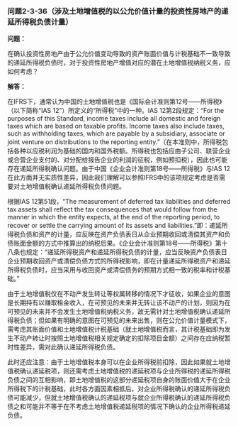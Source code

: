 ### 问题2-3-36（涉及土地增值税的以公允价值计量的投资性房地产的递延所得税负债计量）

**问题：**

在确认投资性房地产由于公允价值变动导致的资产账面价值与计税基础不一致导致的递延所得税负债时，对于投资性房地产增值对应的潜在土地增值税纳税义务，应如何考虑？

**解答：**

在IFRS下，通常认为中国的土地增值税也是《国际会计准则第12号——所得税》（以下简称“IAS
12”）所定义的“所得税”中的一种。IAS 12第2段规定：“For the purposes of this
Standard, income taxes include all domestic and foreign taxes which are based on
taxable profits. Income taxes also include taxes, such as withholding taxes,
which are payable by a subsidiary, associate or joint venture on distributions
to the reporting
entity.”（在本准则中，所得税包括各种以应税利润为基础的国内和国外税额。所得税也包括应由子公司、联营企业或合营企业支付的、对分配给报告企业的利润的征税，例如预扣税），因此也可能存在递延所得税确认问题。由于中国《企业会计准则第18号——所得税》与IAS
12在此方面并无实质性差异，因此我们理解可以参照IFRS中的该项规定考虑是否需要对土地增值税确认递延所得税负债问题。

根据IAS 12第51段，“The measurement of deferred tax liabilities and deferred tax
assets shall reflect the tax consequences that would follow from the manner in
which the entity expects, at the end of the reporting period, to recover or
settle the carrying amount of its assets and
liabilities.”即：递延所得税负债和资产的计量，应反映在资产负债表日从企业预期收回或清偿其资产和负债账面金额的方式中推算出的纳税后果。《企业会计准则第18号——所得税》第十八条也规定：“递延所得税资产和递延所得税负债的计量，应当反映资产负债表日企业预期收回资产或清偿负债方式的所得税影响，即在计量递延所得税资产和递延所得税负债时，应当采用与收回资产或清偿债务的预期方式相一致的税率和计税基础。”

由于土地增值税仅在不动产发生转让等权属转移的情况下才征收，如果企业的意图是长期持有以赚取租金收入，在可预见的未来并无转让该不动产的计划，则因为在可预见的未来并不会发生土地增值税纳税义务，故无需针对土地增值税确认递延所得税负债；但如果有明确的意图在可预见的未来出售，则在公允价值计量模式下，需考虑其账面价值和土地增值税计税基础（就土地增值税而言，其计税基础即为发生不动产转让时按照土地增值税相关规定确定的扣除项目金额）之间存在应纳税暂时性差异，需对此确认递延所得税负债。

此时还应注意：由于土地增值税本身可以在企业所得税前扣除，因此如果就土地增值税确认递延税项，则还需考虑土地增值税的递延税项与企业所得税的递延所得税负债之间的互相影响，即土地增值税的这部分递延税项自身的账面价值大于在企业所得税下的计税基础，此时各方面因素相抵后，对企业所得税确认的递延所得税负债可能减少，但就土地增值税确认的递延税项与就企业所得税确认的递延所得税负债之和可能并不等于在不考虑土地增值税递延税项的情况下确认的企业所得税递延负债。